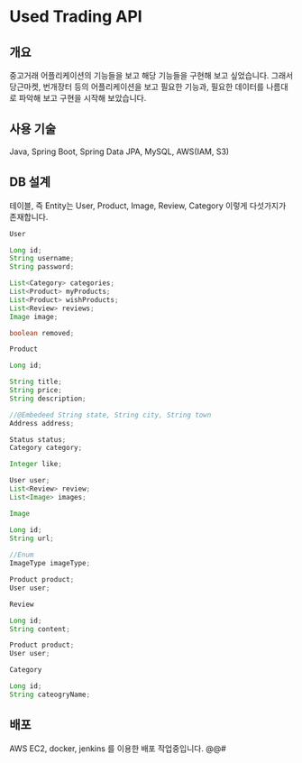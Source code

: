 # Used Trading API 

## 개요

중고거래 어플리케이션의 기능들을 보고 해당 기능들을 구현해 보고 싶었습니다. 그래서 당근마켓, 번개장터 등의 어플리케이션을 보고 필요한 기능과, 필요한 데이터를 나름대로 파악해 보고 구현을 시작해 보았습니다.

## 사용 기술

Java, Spring Boot, Spring Data JPA, MySQL, AWS(IAM, S3)

## DB 설계

테이블, 즉 Entity는 User, Product, Image, Review, Category 이렇게 다섯가지가 존재합니다.


```java
User

Long id;
String username;
String password;

List<Category> categories;
List<Product> myProducts;
List<Product> wishProducts;
List<Review> reviews;
Image image;

boolean removed;

```

```java
Product

Long id;

String title;
String price;
String description;

//@Embedeed String state, String city, String town
Address address; 

Status status;
Category category;

Integer like;

User user;
List<Review> review;
List<Image> images;
```

```java
Image

Long id;
String url;
    
//Enum
ImageType imageType;

Product product;
User user;
```

```java
Review

Long id;
String content;

Product product;
User user;
```

```java
Category

Long id;
String cateogryName;

```
## 배포

AWS EC2, docker, jenkins 를 이용한 배포 작업중입니다. @@#